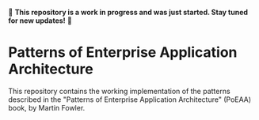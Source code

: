 🚧 **This repository is a work in progress and was just started. Stay tuned for new updates!** 🚧

# Patterns of Enterprise Application Architecture

This repository contains the working implementation of the patterns described in the "Patterns of Enterprise Application Architecture" (PoEAA) book, by Martin Fowler.
